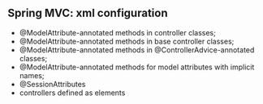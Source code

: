 ## Spring MVC: xml configuration

- @ModelAttribute-annotated methods in controller classes;
- @ModelAttribute-annotated methods in base controller classes;
- @ModelAttribute-annotated methods in @ControllerAdvice-annotated classes;
- @ModelAttribute-annotated methods for model attributes with implicit names;
- @SessionAttributes
- controllers defined as <bean> elements
